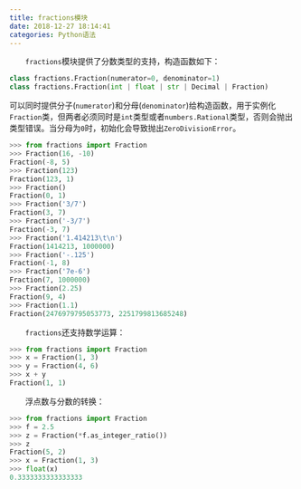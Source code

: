 ```yaml
---
title: fractions模块
date: 2018-12-27 18:14:41
categories: Python语法
---
```

&emsp;&emsp;`fractions`模块提供了分数类型的支持，构造函数如下：

``` python
class fractions.Fraction(numerator=0, denominator=1)
class fractions.Fraction(int | float | str | Decimal | Fraction)
```

可以同时提供分子(`numerator`)和分母(`denominator`)给构造函数，用于实例化`Fraction`类，但两者必须同时是`int`类型或者`numbers.Rational`类型，否则会抛出类型错误。当分母为`0`时，初始化会导致抛出`ZeroDivisionError`。

``` python
>>> from fractions import Fraction
>>> Fraction(16, -10)
Fraction(-8, 5)
>>> Fraction(123)
Fraction(123, 1)
>>> Fraction()
Fraction(0, 1)
>>> Fraction('3/7')
Fraction(3, 7)
>>> Fraction('-3/7')
Fraction(-3, 7)
>>> Fraction('1.414213\t\n')
Fraction(1414213, 1000000)
>>> Fraction('-.125')
Fraction(-1, 8)
>>> Fraction('7e-6')
Fraction(7, 1000000)
>>> Fraction(2.25)
Fraction(9, 4)
>>> Fraction(1.1)
Fraction(2476979795053773, 2251799813685248)
```

&emsp;&emsp;`fractions`还支持数学运算：

``` python
>>> from fractions import Fraction
>>> x = Fraction(1, 3)
>>> y = Fraction(4, 6)
>>> x + y
Fraction(1, 1)
```

&emsp;&emsp;浮点数与分数的转换：

``` python
>>> from fractions import Fraction
>>> f = 2.5
>>> z = Fraction(*f.as_integer_ratio())
>>> z
Fraction(5, 2)
>>> x = Fraction(1, 3)
>>> float(x)
0.3333333333333333
```